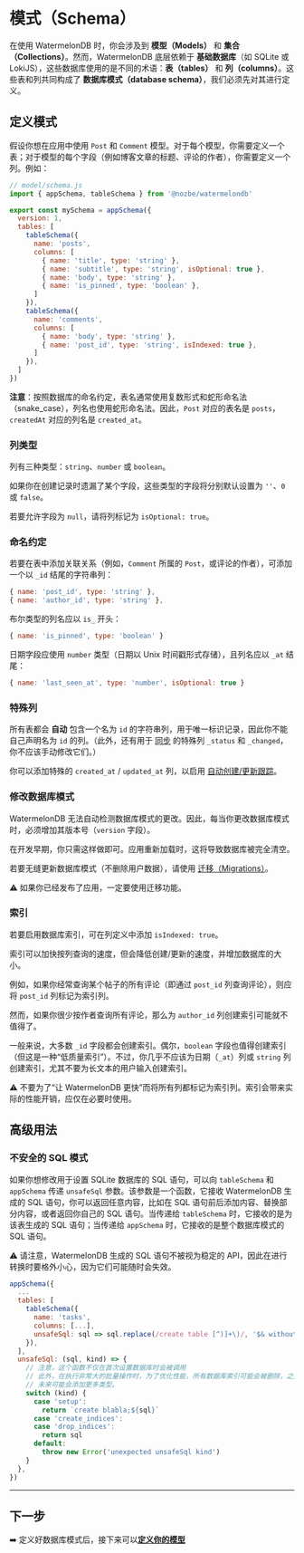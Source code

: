 # 模式（Schema）

在使用 WatermelonDB 时，你会涉及到 **模型（Models）** 和 **集合（Collections）**。然而，WatermelonDB 底层依赖于 **基础数据库**（如 SQLite 或 LokiJS），这些数据库使用的是不同的术语：**表（tables）** 和 **列（columns）**。这些表和列共同构成了 **数据库模式（database schema）**，我们必须先对其进行定义。

## 定义模式

假设你想在应用中使用 `Post` 和 `Comment` 模型。对于每个模型，你需要定义一个表；对于模型的每个字段（例如博客文章的标题、评论的作者），你需要定义一个列。例如：

```js
// model/schema.js
import { appSchema, tableSchema } from '@nozbe/watermelondb'

export const mySchema = appSchema({
  version: 1,
  tables: [
    tableSchema({
      name: 'posts',
      columns: [
        { name: 'title', type: 'string' },
        { name: 'subtitle', type: 'string', isOptional: true },
        { name: 'body', type: 'string' },
        { name: 'is_pinned', type: 'boolean' },
      ]
    }),
    tableSchema({
      name: 'comments',
      columns: [
        { name: 'body', type: 'string' },
        { name: 'post_id', type: 'string', isIndexed: true },
      ]
    }),
  ]
})
```

**注意**：按照数据库的命名约定，表名通常使用复数形式和蛇形命名法（snake_case），列名也使用蛇形命名法。因此，`Post` 对应的表名是 `posts`，`createdAt` 对应的列名是 `created_at`。

### 列类型

列有三种类型：`string`、`number` 或 `boolean`。

如果你在创建记录时遗漏了某个字段，这些类型的字段将分别默认设置为 `''`、`0` 或 `false`。

若要允许字段为 `null`，请将列标记为 `isOptional: true`。

### 命名约定

若要在表中添加关联关系（例如，`Comment` 所属的 `Post`，或评论的作者），可添加一个以 `_id` 结尾的字符串列：

```js
{ name: 'post_id', type: 'string' },
{ name: 'author_id', type: 'string' },
```

布尔类型的列名应以 `is_` 开头：

```js
{ name: 'is_pinned', type: 'boolean' }
```

日期字段应使用 `number` 类型（日期以 Unix 时间戳形式存储），且列名应以 `_at` 结尾：

```js
{ name: 'last_seen_at', type: 'number', isOptional: true }
```

### 特殊列

所有表都会 **自动** 包含一个名为 `id` 的字符串列，用于唯一标识记录，因此你不能自己声明名为 `id` 的列。（此外，还有用于 [同步](./Sync/Intro.md) 的特殊列 `_status` 和 `_changed`，你不应该手动修改它们。）

你可以添加特殊的 `created_at` / `updated_at` 列，以启用 [自动创建/更新跟踪](./Advanced/CreateUpdateTracking.md)。

### 修改数据库模式

WatermelonDB 无法自动检测数据库模式的更改。因此，每当你更改数据库模式时，必须增加其版本号（`version` 字段）。

在开发早期，你只需这样做即可。应用重新加载时，这将导致数据库被完全清空。

若要无缝更新数据库模式（不删除用户数据），请使用 [迁移（Migrations）](./Advanced/Migrations.md)。

⚠️ 如果你已经发布了应用，一定要使用迁移功能。

### 索引

若要启用数据库索引，可在列定义中添加 `isIndexed: true`。

索引可以加快按列查询的速度，但会降低创建/更新的速度，并增加数据库的大小。

例如，如果你经常查询某个帖子的所有评论（即通过 `post_id` 列查询评论），则应将 `post_id` 列标记为索引列。

然而，如果你很少按作者查询所有评论，那么为 `author_id` 列创建索引可能就不值得了。

一般来说，大多数 `_id` 字段都会创建索引。偶尔，`boolean` 字段也值得创建索引（但这是一种“低质量索引”）。不过，你几乎不应该为日期（`_at`）列或 `string` 列创建索引，尤其不要为长文本的用户输入创建索引。

⚠️ 不要为了“让 WatermelonDB 更快”而将所有列都标记为索引列。索引会带来实际的性能开销，应仅在必要时使用。

## 高级用法

### 不安全的 SQL 模式

如果你想修改用于设置 SQLite 数据库的 SQL 语句，可以向 `tableSchema` 和 `appSchema` 传递 `unsafeSql` 参数。该参数是一个函数，它接收 WatermelonDB 生成的 SQL 语句，你可以返回任意内容，比如在 SQL 语句前后添加内容、替换部分内容，或者返回你自己的 SQL 语句。当传递给 `tableSchema` 时，它接收的是为该表生成的 SQL 语句；当传递给 `appSchema` 时，它接收的是整个数据库模式的 SQL 语句。

⚠️ 请注意，WatermelonDB 生成的 SQL 语句不被视为稳定的 API，因此在进行转换时要格外小心，因为它们可能随时会失效。

```js
appSchema({
  ...
  tables: [
    tableSchema({
      name: 'tasks',
      columns: [...],
      unsafeSql: sql => sql.replace(/create table [^)]+\)/, '$& without rowid'),
    }),
  ],
  unsafeSql: (sql, kind) => {
    // 注意，这个函数不仅在首次设置数据库时会被调用
    // 此外，在执行非常大的批量操作时，为了优化性能，所有数据库索引可能会被删除，之后再重新创建。
    // 未来可能会添加更多类型。
    switch (kind) {
      case 'setup':
        return `create blabla;${sql}`
      case 'create_indices':
      case 'drop_indices':
        return sql
      default:
        throw new Error('unexpected unsafeSql kind')
    }
  },
})
```

* * *

## 下一步

➡️ 定义好数据库模式后，接下来可以[**定义你的模型**](./Model.md)

